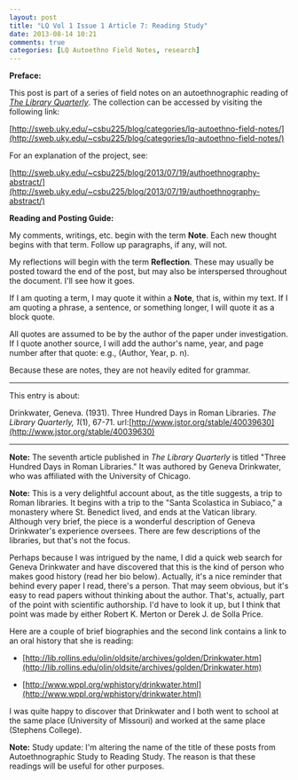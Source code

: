 ```yaml
---
layout: post
title: "LQ Vol 1 Issue 1 Article 7: Reading Study"
date: 2013-08-14 10:21
comments: true
categories: [LQ Autoethno Field Notes, research]
---
```


**Preface:**

This post is part of a series of field notes on an
autoethnographic reading of [*The Library
Quarterly*](http://www.press.uchicago.edu/ucp/journals/journal/lq.html).
The collection can be accessed by visiting the following link:

[http://sweb.uky.edu/~csbu225/blog/categories/lq-autoethno-field-notes/](http://sweb.uky.edu/~csbu225/blog/categories/lq-autoethno-field-notes/)

For an explanation of the project, see:

[http://sweb.uky.edu/~csbu225/blog/2013/07/19/authoethnography-abstract/](http://sweb.uky.edu/~csbu225/blog/2013/07/19/authoethnography-abstract/)

**Reading and Posting Guide:**

My comments, writings, etc. begin with the term **Note**. Each new
thought begins with that term. Follow up paragraphs, if any, will
not.

My reflections will begin with the term **Reflection**. These may
usually be posted toward the end of the post, but may also be
interspersed throughout the document. I'll see how it goes.

If I am quoting a term, I may quote it within a **Note**, that is,
within my text. If I am quoting a phrase, a sentence, or something
longer, I will quote it as a block quote.

All quotes are assumed to be by the author of the paper under
investigation. If I quote another source, I will add the author's
name, year, and page number after that quote: e.g., (Author, Year,
p. n).

Because these are notes, they are not heavily edited for grammar.

---

This entry is about:

Drinkwater, Geneva. (1931). Three Hundred Days in Roman Libraries.
*The Library Quarterly, 1*(1), 67-71.
url:[http://www.jstor.org/stable/40039630](http://www.jstor.org/stable/40039630)

---

**Note:** The seventh article published in *The Library Quarterly*
is titled "Three Hundred Days in Roman Libraries." It was authored
by Geneva Drinkwater, who was affiliated with the University of
Chicago.

**Note:** This is a very delightful account about, as the title
suggests, a trip to Roman libraries. It begins with a trip to the
"Santa Scolastica in Subiaco," a monastery where St. Benedict
lived, and ends at the Vatican library. Although very brief, the
piece is a wonderful description of Geneva Drinkwater's experience
oversees. There are few descriptions of the libraries, but that's
not the focus.

Perhaps because I was intrigued by the name, I did a quick web
search for Geneva Drinkwater and have discovered that this is the
kind of person who makes good history (read her bio below).
Actually, it's a nice reminder that behind every paper I read,
there's a person. That may seem obvious, but it's easy to read
papers without thinking about the author. That's, actually, part
of the point with scientific authorship. I'd have to look it up,
but I think that point was made by either Robert K. Merton or
Derek J. de Solla Price.

Here are a couple of brief biographies and the second link
contains a link to an oral history that she is reading:

- [http://lib.rollins.edu/olin/oldsite/archives/golden/Drinkwater.htm](http://lib.rollins.edu/olin/oldsite/archives/golden/Drinkwater.htm)  

- [http://www.wppl.org/wphistory/drinkwater.html](http://www.wppl.org/wphistory/drinkwater.html)

I was quite happy to discover that Drinkwater and I both went to
school at the same place (University of Missouri) and worked at
the same place (Stephens College).

**Note:** Study update: I'm altering the name of the title of
these posts from Autoethnographic Study to Reading Study. The
reason is that these readings will be useful for other purposes.
